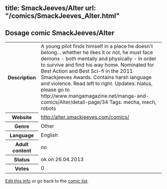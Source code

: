 title: SmackJeeves/Alter
url: "/comics/SmackJeeves_Alter.html"
---
Dosage comic SmackJeeves/Alter
-----------------------------------------

<p id="msg"></p>
<script type="text/javascript">
if (window.location.search === '?edit_info_mail=sent_ok') {
  var elem = document.getElementById("msg");
  elem.innerHTML = 'Edited information sucessfully sent.';
  elem.className = 'ok';
}
</script>
<table class="comicinfo">
<tr>
<th>Description</th><td>A young pilot finds himself in a place he doesn't belong... whether he likes it or not, he must face demons - both mentally and physically - in order to survive and find his way home. Nominated for Best Action and Best Sci-fi in the 2011 Smackjeeves Awards. Contains harsh language and violence. Read left to right. Updates: hiatus, please go to http://www.mangamagazine.net/manga-and-comics/Alter/detail-page/34 Tags: mecha, mech, robots</td>
</tr>
<tr>
<th>Website</th><td><a href="http://alter.smackjeeves.com/comics/">http://alter.smackjeeves.com/comics/</a></td>
</tr>
<tr>
<th>Genre</th><td>Other</td>
</tr>
<tr>
<th>Language</th><td>English</td>
</tr>
<tr>
<th>Adult content</th><td>no</td>
</tr>
<tr>
<th>Status</th><td>ok on 26.04.2013</td>
</tr>
<tr>
<th>Votes</th><td>0</td>
</tr>
</table>

[Edit this info](SmackJeeves_Alter_edit.html) or go back to the [comic list](../comic-index.html).
